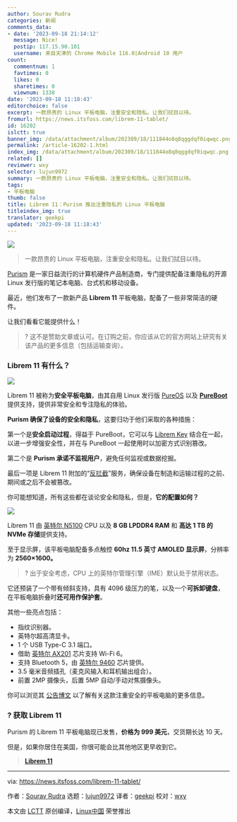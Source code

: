 ```yaml
---
author: Sourav Rudra
categories: 新闻
comments_data:
- date: '2023-09-18 21:14:12'
  message: Nice!
  postip: 117.15.90.101
  username: 来自天津的 Chrome Mobile 116.0|Android 10 用户
count:
  commentnum: 1
  favtimes: 0
  likes: 0
  sharetimes: 0
  viewnum: 1338
date: '2023-09-18 11:18:43'
editorchoice: false
excerpt: 一款昂贵的 Linux 平板电脑，注重安全和隐私。让我们拭目以待。
fromurl: https://news.itsfoss.com/librem-11-tablet/
id: 16202
islctt: true
banner_img: /data/attachment/album/202309/18/111844o8q8qggdqf0iqwqc.png
permalink: /article-16202-1.html
index_img: /data/attachment/album/202309/18/111844o8q8qggdqf0iqwqc.png.thumb.jpg
related: []
reviewer: wxy
selector: lujun9972
summary: 一款昂贵的 Linux 平板电脑，注重安全和隐私。让我们拭目以待。
tags:
- 平板电脑
thumb: false
title: Librem 11：Purism 推出注重隐私的 Linux 平板电脑
titleindex_img: true
translator: geekpi
updated: '2023-09-18 11:18:43'
---
```


![](/data/attachment/album/202309/18/111844o8q8qggdqf0iqwqc.png)



> 
> 一款昂贵的 Linux 平板电脑，注重安全和隐私。让我们拭目以待。
> 
> 
> 


[Purism](https://puri.sm/) 是一家日益流行的计算机硬件产品制造商，专门提供配备注重隐私的开源 Linux 发行版的笔记本电脑、台式机和移动设备。


最近，他们发布了一款新产品 **Librem 11** 平板电脑，配备了一些非常简洁的硬件。


让我们看看它能提供什么！



> 
> ? 这不是赞助文章或认可。在订购之前，你应该从它的官方网站上研究有关该产品的更多信息（包括运输查询）。
> 
> 
> 


### Librem 11 有什么？


![](/data/attachment/album/202309/18/111844otctpt2tp0eot2to.jpg)


Librem 11 被称为**安全平板电脑**，由其自用 Linux 发行版 [PureOS](https://www.pureos.net/) 以及 **[PureBoot](https://puri.sm/projects/pureboot/)** 提供支持，提供非常安全和专注隐私的体验。


**Purism 确保了设备的安全和隐私**，这要归功于他们采取的各种措施：


第一个是**安全启动过程**，得益于 PureBoot，它可以与 [Librem Key](https://puri.sm/products/librem-key/) 结合在一起，以进一步增强安全性，并在与 PureBoot 一起使用时以加密方式识别篡改。


第二个是 **Purism 承诺不监视用户**，避免任何监视或数据挖掘。


最后一项是 Librem 11 附加的“[反拦截](https://puri.sm/posts/anti-interdiction-services/)”服务，确保设备在制造和运输过程的之前、期间或之后不会被篡改。


你可能想知道，所有这些都在谈论安全和隐私，但是，**它的配置如何？**


![](/data/attachment/album/202309/18/111845y3eig0fdgcgr9rgx.jpg)


Librem 11 由 [英特尔 N5100](https://www.intel.com/content/www/us/en/products/sku/212329/intel-celeron-processor-n5100-4m-cache-up-to-2-80-ghz/specifications.html) CPU 以及 **8 GB LPDDR4 RAM** 和 **高达 1 TB 的 NVMe 存储**提供支持。


至于显示屏，该平板电脑配备多点触控 **60hz 11.5 英寸 AMOLED 显示屏**，分辨率为 **2560×1600。**



> 
> ? 出于安全考虑，CPU 上的英特尔管理引擎（IME）默认处于禁用状态。
> 
> 
> 


它还预装了一个带有倾斜支持，具有 4096 级压力的笔，以及一个**可拆卸键盘**，在平板电脑折叠时**还可用作保护套**。


其他一些亮点包括：


* 指纹识别器。
* 英特尔超高清显卡。
* 1 个 USB Type-C 3.1 端口。
* 借助 [英特尔 AX201](https://www.intel.com/content/www/us/en/products/sku/130293/intel-wifi-6-ax201-gig/specifications.html) 芯片支持 Wi-Fi 6。
* 支持 Bluetooth 5，由 [英特尔 9460](https://www.intel.com/content/www/us/en/products/sku/99446/intel-wirelessac-9560/specifications.html) 芯片提供。
* 3.5 毫米音频插孔（麦克风输入和耳机输出组合）。
* 前置 2MP 摄像头，后置 5MP 自动/手动对焦摄像头。


你可以浏览其 [公告博文](https://puri.sm/posts/purism-launches-new-secure-librem-11-tablet/) 以了解有关这款注重安全的平板电脑的更多信息。


### ? 获取 Librem 11


Purism 的 Librem 11 平板电脑现已发售，**价格为 999 美元**，交货期长达 10 天。


但是，如果你居住在美国，你很可能会比其他地区更早收到它。



> 
> **[Librem 11](https://shop.puri.sm/shop/librem-11/)**
> 
> 
> 




---


via: <https://news.itsfoss.com/librem-11-tablet/>


作者：[Sourav Rudra](https://news.itsfoss.com/author/sourav/) 选题：[lujun9972](https://github.com/lujun9972) 译者：[geekpi](https://github.com/geekpi) 校对：[wxy](https://github.com/wxy)


本文由 [LCTT](https://github.com/LCTT/TranslateProject) 原创编译，[Linux中国](https://linux.cn/) 荣誉推出